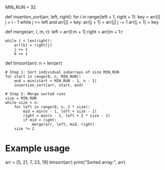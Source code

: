 MIN_RUN = 32

def insertion_sort(arr, left, right):
    for i in range(left + 1, right + 1):
        key = arr[i]
        j = i - 1
        while j >= left and arr[j] > key:
            arr[j + 1] = arr[j]
            j -= 1
        arr[j + 1] = key

def merge(arr, l, m, r):
    left = arr[l:m + 1]
    right = arr[m + 1:r 

    while j < len(right):
        arr[k] = right[j]
        j += 1
        k += 1

def timsort(arr):
    n = len(arr)

    # Step 1: Sort individual subarrays of size MIN_RUN
    for start in range(0, n, MIN_RUN):
        end = min(start + MIN_RUN - 1, n - 1)
        insertion_sort(arr, start, end)

    # Step 2: Merge sorted runs
    size = MIN_RUN
    while size < n:
        for left in range(0, n, 2 * size):
            mid = min(n - 1, left + size - 1)
            right = min(n - 1, left + 2 * size - 1)
            if mid < right:
                merge(arr, left, mid, right)
        size *= 2

# Example usage
arr = [5, 21, 7, 23, 19]
timsort(arr)
print("Sorted array:", arr)

